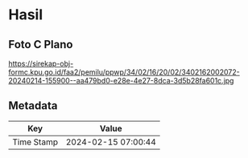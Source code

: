 # Hasil

## Foto C Plano

https://sirekap-obj-formc.kpu.go.id/faa2/pemilu/ppwp/34/02/16/20/02/3402162002072-20240214-155900--aa479bd0-e28e-4e27-8dca-3d5b28fa601c.jpg


## Metadata

| Key        | Value               |
| ---------- | ------------------- |
| Time Stamp | 2024-02-15 07:00:44 |



